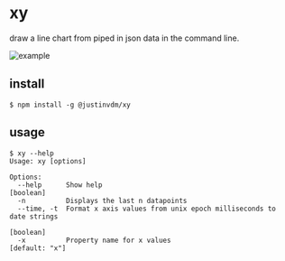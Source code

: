 # xy
draw a line chart from piped in json data in the command line.

![example](https://raw.github.com/justinvdm/xy/master/example.gif)


## install

```
$ npm install -g @justinvdm/xy
```


## usage

```
$ xy --help
Usage: xy [options]

Options:
  --help      Show help                                                [boolean]
  -n          Displays the last n datapoints
  --time, -t  Format x axis values from unix epoch milliseconds to date strings
                                                                       [boolean]
  -x          Property name for x values                          [default: "x"]
```
